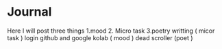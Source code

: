 # Journal
Here I will post three things 1.mood 2. Micro task 3.poetry writting 
( micor task ) login github and google kolab
( mood ) dead scroller
(poet )
